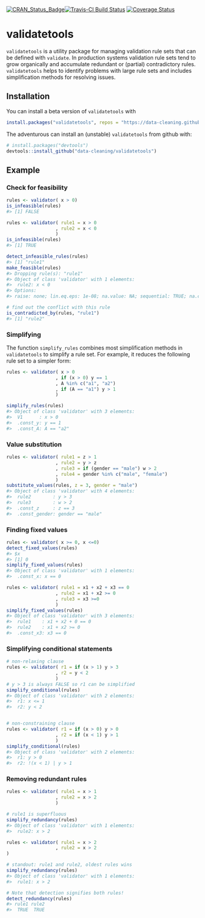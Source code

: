 
<!-- README.md is generated from README.Rmd. Please edit that file -->
[![CRAN\_Status\_Badge](http://www.r-pkg.org/badges/version/validatetools)](https://cran.r-project.org/package=validatetools)[![Travis-CI Build Status](https://travis-ci.org/data-cleaning/validatetools.svg?branch=master)](https://travis-ci.org/data-cleaning/validatetools) [![Coverage Status](https://img.shields.io/codecov/c/github/data-cleaning/validatetools/master.svg)](https://codecov.io/github/data-cleaning/validatetools?branch=master)

validatetools
=============

`validatetools` is a utility package for managing validation rule sets that can be defined with `validate`. In production systems validation rule sets tend to grow organically and accumulate redundant or (partial) contradictory rules. `validatetools` helps to identify problems with large rule sets and includes simplification methods for resolving issues.

Installation
------------

You can install a beta version of `validatetools` with

``` r
install.packages("validatetools", repos = "https://data-cleaning.github.io/drat")
```

The adventurous can install an (unstable) `validatetools` from github with:

``` r
# install.packages("devtools")
devtools::install_github("data-cleaning/validatetools")
```

Example
-------

### Check for feasibility

``` r
rules <- validator( x > 0)
is_infeasible(rules)
#> [1] FALSE

rules <- validator( rule1 = x > 0
                  , rule2 = x < 0
                  )
is_infeasible(rules)
#> [1] TRUE

detect_infeasible_rules(rules)
#> [1] "rule1"
make_feasible(rules)
#> Dropping rule(s): "rule1"
#> Object of class 'validator' with 1 elements:
#>  rule2: x < 0
#> Options:
#> raise: none; lin.eq.eps: 1e-08; na.value: NA; sequential: TRUE; na.condition: FALSE

# find out the conflict with this rule
is_contradicted_by(rules, "rule1")
#> [1] "rule2"
```

### Simplifying

The function `simplify_rules` combines most simplification methods in `validatetools` to simplify a rule set. For example, it reduces the following rule set to a simpler form:

``` r
rules <- validator( x > 0
                  , if (x > 0) y == 1
                  , A %in% c("a1", "a2")
                  , if (A == "a1") y > 1
                  )

simplify_rules(rules)
#> Object of class 'validator' with 3 elements:
#>  V1      : x > 0
#>  .const_y: y == 1
#>  .const_A: A == "a2"
```

### Value substitution

``` r
rules <- validator( rule1 = z > 1
                  , rule2 = y > z
                  , rule3 = if (gender == "male") w > 2
                  , rule4 = gender %in% c("male", "female")
                  )
substitute_values(rules, z = 3, gender = "male")
#> Object of class 'validator' with 4 elements:
#>  rule2        : y > 3
#>  rule3        : w > 2
#>  .const_z     : z == 3
#>  .const_gender: gender == "male"
```

### Finding fixed values

``` r
rules <- validator( x >= 0, x <=0)
detect_fixed_values(rules)
#> $x
#> [1] 0
simplify_fixed_values(rules)
#> Object of class 'validator' with 1 elements:
#>  .const_x: x == 0

rules <- validator( rule1 = x1 + x2 + x3 == 0
                  , rule2 = x1 + x2 >= 0
                  , rule3 = x3 >=0
                  )
simplify_fixed_values(rules)
#> Object of class 'validator' with 3 elements:
#>  rule1    : x1 + x2 + 0 == 0
#>  rule2    : x1 + x2 >= 0
#>  .const_x3: x3 == 0
```

### Simplifying conditional statements

``` r
# non-relaxing clause
rules <- validator( r1 = if (x > 1) y > 3
                  , r2 = y < 2
                  )
# y > 3 is always FALSE so r1 can be simplified
simplify_conditional(rules)
#> Object of class 'validator' with 2 elements:
#>  r1: x <= 1
#>  r2: y < 2


# non-constraining clause
rules <- validator( r1 = if (x > 0) y > 0
                  , r2 = if (x < 1) y > 1
                  )
simplify_conditional(rules)
#> Object of class 'validator' with 2 elements:
#>  r1: y > 0
#>  r2: !(x < 1) | y > 1
```

### Removing redundant rules

``` r
rules <- validator( rule1 = x > 1
                  , rule2 = x > 2
                  )

# rule1 is superfluous
simplify_redundancy(rules)
#> Object of class 'validator' with 1 elements:
#>  rule2: x > 2

rules <- validator( rule1 = x > 2
                  , rule2 = x > 2
)

# standout: rule1 and rule2, oldest rules wins
simplify_redundancy(rules)
#> Object of class 'validator' with 1 elements:
#>  rule1: x > 2

# Note that detection signifies both rules!
detect_redundancy(rules)
#> rule1 rule2 
#>  TRUE  TRUE
```
